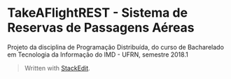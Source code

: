# TakeAFlightREST - Sistema de Reservas de Passagens Aéreas

Projeto da disciplina de Programação Distribuída, do curso de Bacharelado em Tecnologia da Informação do IMD - UFRN, semestre 2018.1

> Written with [StackEdit](https://stackedit.io/).
<!--stackedit_data:
eyJoaXN0b3J5IjpbLTc4NzM2OTUzNl19
-->